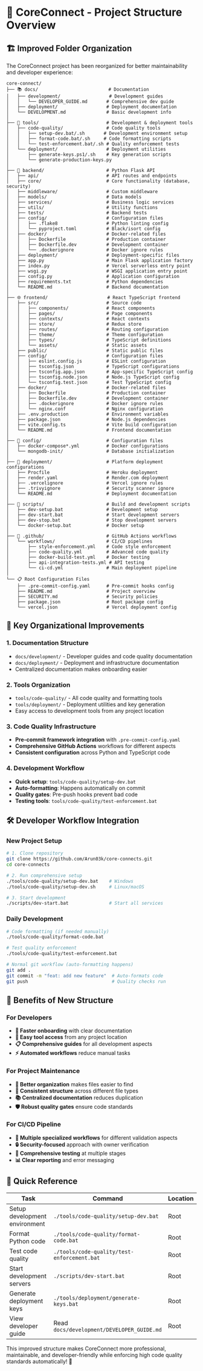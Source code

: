 # 📁 CoreConnect - Project Structure Overview

## 🏗️ Improved Folder Organization

The CoreConnect project has been reorganized for better maintainability and developer experience:

```
core-connect/
├── 📚 docs/                          # Documentation
│   ├── development/                  # Development guides
│   │   └── DEVELOPER_GUIDE.md       # Comprehensive dev guide
│   ├── deployment/                  # Deployment documentation
│   └── DEVELOPMENT.md               # Basic development info
│
├── 🔧 tools/                         # Development & deployment tools
│   ├── code-quality/                # Code quality tools
│   │   ├── setup-dev.bat/.sh       # Development environment setup
│   │   ├── format-code.bat/.sh     # Code formatting scripts
│   │   └── test-enforcement.bat/.sh # Quality enforcement tests
│   └── deployment/                  # Deployment utilities
│       ├── generate-keys.ps1/.sh    # Key generation scripts
│       └── generate-production-keys.py
│
├── 🐍 backend/                       # Python Flask API
│   ├── api/                         # API routes and endpoints
│   ├── core/                        # Core functionality (database, security)
│   ├── middleware/                  # Custom middleware
│   ├── models/                      # Data models
│   ├── services/                    # Business logic services
│   ├── utils/                       # Utility functions
│   ├── tests/                       # Backend tests
│   ├── config/                      # Configuration files
│   │   ├── .flake8                  # Python linting config
│   │   └── pyproject.toml           # Black/isort config
│   ├── docker/                      # Docker-related files
│   │   ├── Dockerfile               # Production container
│   │   ├── Dockerfile.dev           # Development container
│   │   └── .dockerignore            # Docker ignore rules
│   ├── deployment/                  # Deployment-specific files
│   ├── app.py                       # Main Flask application factory
│   ├── index.py                     # Vercel serverless entry point
│   ├── wsgi.py                      # WSGI application entry point
│   ├── config.py                    # Application configuration
│   ├── requirements.txt             # Python dependencies
│   └── README.md                    # Backend documentation
│
├── 🌐 frontend/                      # React TypeScript frontend
│   ├── src/                         # Source code
│   │   ├── components/              # React components
│   │   ├── pages/                   # Page components
│   │   ├── contexts/                # React contexts
│   │   ├── store/                   # Redux store
│   │   ├── routes/                  # Routing configuration
│   │   ├── theme/                   # Theme configuration
│   │   ├── types/                   # TypeScript definitions
│   │   └── assets/                  # Static assets
│   ├── public/                      # Static public files
│   ├── config/                      # Configuration files
│   │   ├── eslint.config.js         # ESLint configuration
│   │   ├── tsconfig.json            # TypeScript configurations
│   │   ├── tsconfig.app.json        # App-specific TypeScript config
│   │   ├── tsconfig.node.json       # Node.js TypeScript config
│   │   └── tsconfig.test.json       # Test TypeScript config
│   ├── docker/                      # Docker-related files
│   │   ├── Dockerfile               # Production container
│   │   ├── Dockerfile.dev           # Development container
│   │   ├── .dockerignore            # Docker ignore rules
│   │   └── nginx.conf               # Nginx configuration
│   ├── .env.production              # Environment variables
│   ├── package.json                 # Node.js dependencies
│   ├── vite.config.ts               # Vite build configuration
│   └── README.md                    # Frontend documentation
│
├── 🐳 config/                        # Configuration files
│   ├── docker-compose*.yml          # Docker configurations
│   └── mongodb-init/                # Database initialization
│
├── 🚀 deployment/                    # Platform deployment configurations
│   ├── Procfile                     # Heroku deployment
│   ├── render.yaml                  # Render.com deployment
│   ├── .vercelignore                # Vercel ignore rules
│   ├── .trivyignore                 # Security scanner ignore
│   └── README.md                    # Deployment documentation
│
├── 📜 scripts/                       # Build and development scripts
│   ├── dev-setup.bat                # Development setup
│   ├── dev-start.bat                # Start development servers
│   ├── dev-stop.bat                 # Stop development servers
│   └── docker-setup.bat             # Docker setup
│
├── 🚀 .github/                       # GitHub Actions workflows
│   └── workflows/                   # CI/CD pipelines
│       ├── style-enforcement.yml    # Code style enforcement
│       ├── code-quality.yml         # Advanced code quality
│       ├── docker-build-test.yml    # Docker testing
│       ├── api-integration-tests.yml # API testing
│       └── ci-cd.yml                # Main deployment pipeline
│
└── 📋 Root Configuration Files
    ├── .pre-commit-config.yaml      # Pre-commit hooks config
    ├── README.md                    # Project overview
    ├── SECURITY.md                  # Security policies
    ├── package.json                 # Root package config
    └── vercel.json                  # Vercel deployment config
```

## 🎯 Key Organizational Improvements

### 1. **Documentation Structure**
- `docs/development/` - Developer guides and code quality documentation
- `docs/deployment/` - Deployment and infrastructure documentation
- Centralized documentation makes onboarding easier

### 2. **Tools Organization**
- `tools/code-quality/` - All code quality and formatting tools
- `tools/deployment/` - Deployment utilities and key generation
- Easy access to development tools from any project location

### 3. **Code Quality Infrastructure**
- **Pre-commit framework integration** with `.pre-commit-config.yaml`
- **Comprehensive GitHub Actions** workflows for different aspects
- **Consistent configuration** across Python and TypeScript code

### 4. **Development Workflow**
- **Quick setup**: `tools/code-quality/setup-dev.bat`
- **Auto-formatting**: Happens automatically on commit
- **Quality gates**: Pre-push hooks prevent bad code
- **Testing tools**: `tools/code-quality/test-enforcement.bat`

## 🛠️ Developer Workflow Integration

### New Project Setup
```bash
# 1. Clone repository
git clone https://github.com/Arun03k/core-connects.git
cd core-connects

# 2. Run comprehensive setup
./tools/code-quality/setup-dev.bat    # Windows
./tools/code-quality/setup-dev.sh     # Linux/macOS

# 3. Start development
./scripts/dev-start.bat               # Start all services
```

### Daily Development
```bash
# Code formatting (if needed manually)
./tools/code-quality/format-code.bat

# Test quality enforcement
./tools/code-quality/test-enforcement.bat

# Normal git workflow (auto-formatting happens)
git add .
git commit -m "feat: add new feature"  # Auto-formats code
git push                               # Quality checks run
```

## 🎉 Benefits of New Structure

### For Developers
- **🚀 Faster onboarding** with clear documentation
- **🔧 Easy tool access** from any project location
- **📋 Comprehensive guides** for all development aspects
- **⚡ Automated workflows** reduce manual tasks

### For Project Maintenance
- **📁 Better organization** makes files easier to find
- **🔄 Consistent structure** across different file types
- **📚 Centralized documentation** reduces duplication
- **🛡️ Robust quality gates** ensure code standards

### For CI/CD Pipeline
- **🚀 Multiple specialized workflows** for different validation aspects
- **🔒 Security-focused** approach with owner verification
- **🧪 Comprehensive testing** at multiple stages
- **📊 Clear reporting** and error messaging

## 📖 Quick Reference

| Task | Command | Location |
|------|---------|----------|
| Setup development environment | `./tools/code-quality/setup-dev.bat` | Root |
| Format Python code | `./tools/code-quality/format-code.bat` | Root |
| Test code quality | `./tools/code-quality/test-enforcement.bat` | Root |
| Start development servers | `./scripts/dev-start.bat` | Root |
| Generate deployment keys | `./tools/deployment/generate-keys.bat` | Root |
| View developer guide | Read `docs/development/DEVELOPER_GUIDE.md` | Root |

This improved structure makes CoreConnect more professional, maintainable, and developer-friendly while enforcing high code quality standards automatically! 🎯
